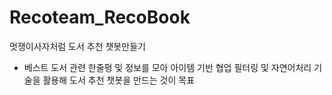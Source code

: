 # Recoteam_RecoBook
 멋쟁이사자처럼 도서 추천 챗봇만들기


* 베스트 도서 관련 한줄평 및 정보를 모아  아이템 기반 협업 필터링 및 자연어처리 기술을 활용해 도서 추천 챗봇을 만드는 것이 목표
